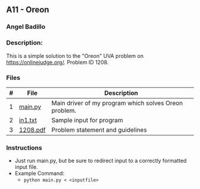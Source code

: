 ## A11 - Oreon
### Angel Badillo
### Description:

This is a simple solution to the "Oreon" UVA problem on https://onlinejudge.org/. Problem ID 1208.

### Files

| # | File                   | Description                                                |
|:-:|------------------------|------------------------------------------------------------|
| 1 | [main.py](main.py)     | Main driver of my program which solves Oreon problem.      |
| 2 | [in1.txt](in1.txt)     | Sample input for program                                   |
| 3 | [1208.pdf](1208.pdf)   | Problem statement and guidelines                           |

### Instructions

- Just run main.py, but be sure to redirect
input to a correctly formatted input file.
- Example Command:
    - `python main.py < <inputfile>`